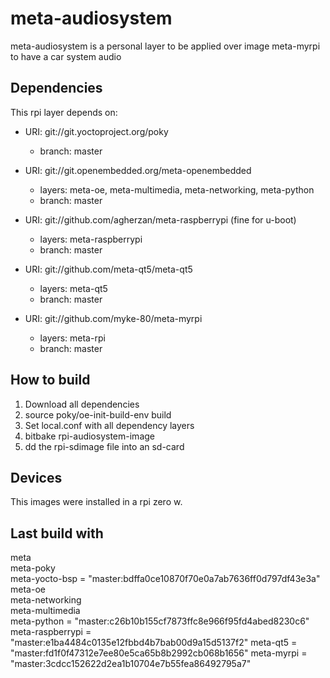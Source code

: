 # meta-audiosystem

meta-audiosystem is a personal layer to be applied over image meta-myrpi to have a car system audio

## Dependencies

This rpi layer depends on:

* URI: git://git.yoctoproject.org/poky
  * branch: master

* URI: git://git.openembedded.org/meta-openembedded
  * layers: meta-oe, meta-multimedia, meta-networking, meta-python
  * branch: master

* URI: git://github.com/agherzan/meta-raspberrypi (fine for u-boot)
  * layers: meta-raspberrypi
  * branch: master

* URI: git://github.com/meta-qt5/meta-qt5
  * layers: meta-qt5
  * branch: master

* URI: git://github.com/myke-80/meta-myrpi
  * layers: meta-rpi
  * branch: master

## How to build 

1. Download all dependencies
2. source poky/oe-init-build-env build
3. Set local.conf with all dependency layers
4. bitbake rpi-audiosystem-image
5. dd the rpi-sdimage file into an sd-card

## Devices

This images were installed in a rpi zero w.

## Last build with

meta                 
meta-poky            
meta-yocto-bsp       = "master:bdffa0ce10870f70e0a7ab7636ff0d797df43e3a"
meta-oe              
meta-networking      
meta-multimedia      
meta-python          = "master:c26b10b155cf7873ffc8e966f95fd4abed8230c6"
meta-raspberrypi     = "master:e1ba4484c0135e12fbbd4b7bab00d9a15d5137f2"
meta-qt5             = "master:fd1f0f47312e7ee80e5ca65b8b2992cb068b1656"
meta-myrpi           = "master:3cdcc152622d2ea1b10704e7b55fea86492795a7"
